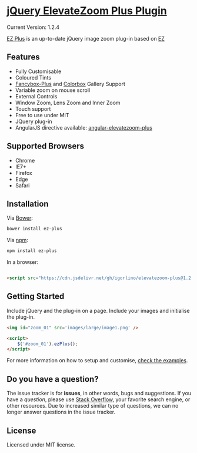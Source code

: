 [jQuery ElevateZoom Plus Plugin](http://igorlino.github.io/elevatezoom-plus/)
================================
Current Version: 1.2.4

[EZ Plus](http://igorlino.github.io/elevatezoom-plus/) is an up-to-date jQuery image zoom plug-in based on [EZ](https://github.com/elevateweb/elevatezoom)

## Features

- Fully Customisable
- Coloured Tints
- [Fancybox-Plus](http://igorlino.github.io/fancybox-plus/) and [Colorbox](http://www.jacklmoore.com/colorbox/) Gallery Support
- Variable zoom on mouse scroll
- External Controls
- Window Zoom, Lens Zoom and Inner Zoom
- Touch support
- Free to use under MIT
- JQuery plug-in
- AngularJS directive available: [angular-elevatezoom-plus](https://github.com/igorlino/angular-elevatezoom-plus)

## Supported Browsers

- Chrome
- IE7+
- Firefox
- Edge
- Safari

## Installation

Via [Bower](http://bower.io/):

```bash
bower install ez-plus
```

Via [npm](https://www.npmjs.com/):

```bash
npm install ez-plus
```

In a browser:

```html

<script src="https://cdn.jsdelivr.net/gh/igorlino/elevatezoom-plus@1.2.3/src/jquery.ez-plus.js"></script>
```

## Getting Started

Include jQuery and the plug-in on a page. Include your images and initialise the plug-in.

```html
<img id="zoom_01" src='images/large/image1.png' />

<script>
    $('#zoom_01').ezPlus();
</script>
```

For more information on how to setup and customise, [check the examples](http://igorlino.github.io/elevatezoom-plus/).

## Do you have a question?

The issue tracker is for **issues**, in other words, bugs and suggestions.
If you have a *question*, please use [Stack Overflow](http://stackoverflow.com/questions/tagged/elevatezoom), your favorite search engine, or other resources.
Due to increased similar type of questions, we can no longer answer questions in the issue tracker.

## License
Licensed under MIT license.
